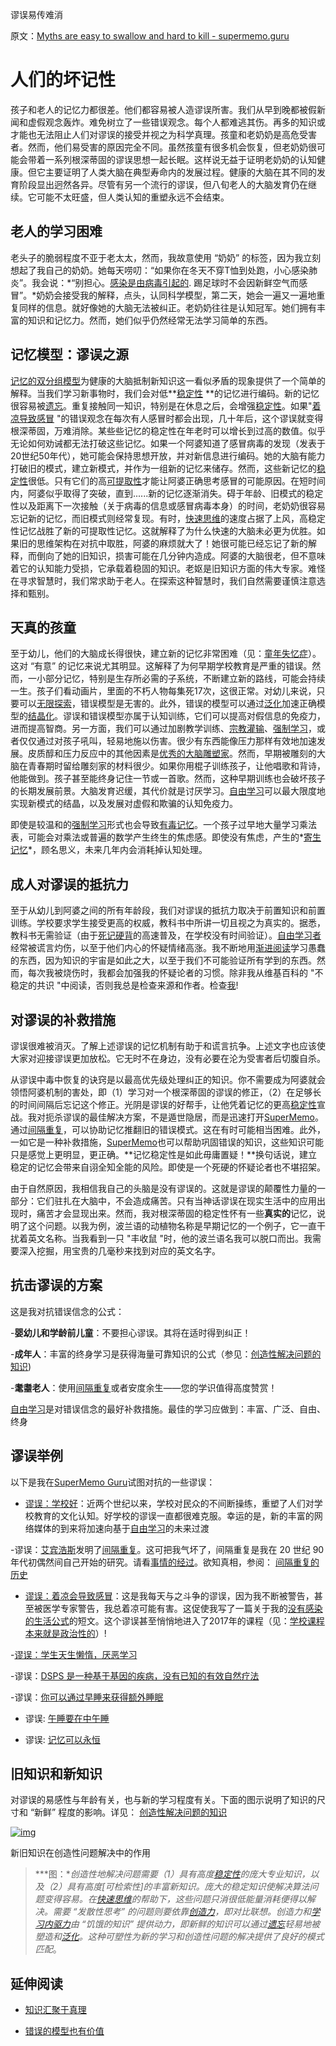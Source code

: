 谬误易传难消

原文：[Myths are easy to swallow and hard to kill - supermemo.guru](https://supermemo.guru/wiki/Myths_are_easy_to_swallow_and_hard_to_kill)

# 人们的坏记性

孩子和老人的记忆力都很差。他们都容易被人造谬误所害。我们从早到晚都被假新闻和虚假观念轰炸。难免树立了一些错误观念。每个人都难逃其伤。再多的知识或才能也无法阻止人们对谬误的接受并视之为科学真理。孩童和老奶奶是高危受害者。然而，他们易受害的原因完全不同。虽然孩童有很多机会恢复，但老奶奶很可能会带着一系列根深蒂固的谬误思想一起长眠。这样说无益于证明老奶奶的认知健康。但它主要证明了人类大脑在典型寿命内的发展过程。健康的大脑在其不同的发育阶段显出迥然各异。尽管有另一个流行的谬误，但八旬老人的大脑发育仍在继续。它可能不太旺盛，但人类认知的重塑永远不会结束。

## 老人的学习困难

老头子的脆弱程度不亚于老太太，然而，我故意使用 “奶奶” 的标签，因为我立刻想起了我自己的奶奶。她每天唠叨：“如果你在冬天不穿T恤到处跑，小心感染肺炎”。我会说：*“别担心。[感染是由病毒引起的](https://supermemo.guru/wiki/Myth:_We_catch_a_cold_from_cold). 踢足球时不会因新鲜空气而感冒”。*奶奶会接受我的解释，点头，认同科学模型，第二天，她会一遍又一遍地重复同样的信息。就好像她的大脑无法被纠正。老奶奶往往是认知冠军。她们拥有丰富的知识和记忆力。然而，她们似乎仍然经常无法学习简单的东西。

## 记忆模型：谬误之源

[记忆的双分组模型](https://supermemo.guru/wiki/Two_component_model_of_memory)为健康的大脑抵制新知识这一看似矛盾的现象提供了一个简单的解释。当我们学习新事物时，我们会对低**[稳定性](https://supermemo.guru/wiki/Stability) **的记忆进行编码。新的记忆很容易被[遗忘](https://supermemo.guru/wiki/Forgetting)。重复接触同一知识，特别是在休息之后，会增强[稳定性](https://supermemo.guru/wiki/Stability)。如果"[着凉导致感冒](https://supermemo.guru/wiki/Myth:_We_catch_a_cold_from_cold) "的错误观念在每次有人感冒时都会出现，几十年后，这个谬误就变得根深蒂固，万难消除。某些些记忆的稳定性在年老时可以增长到过高的数值。似乎无论如何劝诫都无法打破这些记忆。如果一个阿婆知道了感冒病毒的发现（发表于20世纪50年代），她可能会保持思想开放，并对新信息进行编码。她的大脑有能力打破旧的模式，建立新模式，并作为一组新的记忆来储存。然而，这些新记忆的[稳定性](https://supermemo.guru/wiki/Stability)很低。只有它们的高[可提取性](https://supermemo.guru/wiki/Retrievability)才能让阿婆正确思考感冒的可能原因。在短时间内，阿婆似乎取得了突破，直到......新的记忆逐渐消失。碍于年龄、旧模式的稳定性以及距离下一次接触（关于病毒的信息或感冒病毒本身）的时间，老奶奶很容易忘记新的记忆，而旧模式则经常复现。有时，[快速思维](https://supermemo.guru/wiki/Fast_thinking)的速度占据了上风，高稳定性记忆战胜了新的可提取性记忆。这就解释了为什么快速的大脑未必更为优胜。如果旧的思维架构在对抗中取胜，阿婆的麻烦就大了！她很可能已经忘记了新的解释，而倒向了她的旧知识，损害可能在几分钟内造成。阿婆的大脑很老，但不意味着它的认知能力受损，它承载着稳固的知识。老妪是旧知识方面的伟大专家。难怪在寻求智慧时，我们常求助于老人。在探索这种智慧时，我们自然需要谨慎注意选择和甄别。

## 天真的孩童

至于幼儿，他们的大脑成长得很快，建立新的记忆非常困难（见：[童年失忆症](https://supermemo.guru/wiki/Childhood_amnesia)）。这对 “有意” 的记忆来说尤其明显。这解释了为何早期学校教育是严重的错误。然而，一小部分记忆，特别是生存所必需的子系统，不断建立新的路线，可能会持续一生。孩子们看动画片，里面的不朽人物每集死17次，这很正常。对幼儿来说，只要可以[无限探索](https://supermemo.guru/wiki/On_freedom_of_education_and_freedom_of_information)，错误模型是无害的。此外，错误的模型可以通过[泛化](https://supermemo.guru/wiki/Generalization)加速正确模型的[结晶化](https://supermemo.guru/wiki/Crystallization)。谬误和错误模型亦属于认知训练，它们可以提高对假信息的免疫力，进而提高智商。另一方面，我们可以通过加剧教学训练、[宗教灌输](https://supermemo.guru/wiki/Ban_on_homeschooling)、[强制学习](https://supermemo.guru/wiki/Coercion_in_learning)，或者仅仅通过对孩子吼叫，轻易地施以伤害。很少有东西能像压力那样有效地加速发展。皮质醇和压力反应中的其他因素是[优秀的大脑雕塑家](https://supermemo.guru/wiki/How_baby_brain_does_not_work)。然而，早期被雕刻的大脑在青春期时留给雕刻家的材料很少。如果你用棍子训练孩子，让他唱歌和背诗，他能做到。孩子甚至能终身记住一节或一首歌。然而，这种早期训练也会破坏孩子的长期发展前景。大脑发育迟缓，其代价就是讨厌学习。[自由学习](https://supermemo.guru/wiki/Free_learning)可以最大限度地实现新模式的结晶，以及发展对虚假和欺骗的认知免疫力。

即使是较温和的[强制学习](https://supermemo.guru/wiki/Coercive_learning)形式也会导致[有毒记忆](https://supermemo.guru/wiki/Toxic_memories)。一个孩子过早地大量学习乘法表，可能会对乘法或普遍的数学产生终生的焦虑感。即使没有焦虑，产生的*[寄生记忆](https://supermemo.guru/wiki/Parasitic_memories)*，顾名思义，未来几年内会消耗掉认知处理。

## 成人对谬误的抵抗力

至于从幼儿到阿婆之间的所有年龄段，我们对谬误的抵抗力取决于前置知识和前置训练。学校要求学生接受更高的权威，教科书中所讲一切且视之为真实的。据悉，教科书无需验证（由于[死记硬背](https://supermemo.guru/wiki/Cramming)的高速普及，在学校没有时间验证）。[自由学习者](https://supermemo.guru/wiki/Free_learning)经常被谎言灼伤，以至于他们内心的怀疑情绪高涨。我不断地用[渐进阅读](https://supermemo.guru/wiki/Incremental_reading)学习愚蠢的东西，因为知识的宇宙是如此之大，以至于我们不可能验证所有学到的东西。然而，每次我被烧伤时，我都会加强我的怀疑论者的习惯。除非我从维基百科的 "不稳定的共识 "中阅读，否则我总是检查来源和作者。检查[我](https://supermemo.guru/wiki/Piotr_Wozniak)!

## 对谬误的补救措施

谬误很难被消灭。了解上述谬误的记忆机制有助于和谎言抗争。上述文字也应该使大家对迎接谬误更加放松。它无时不在身边，没有必要在沦为受害者后切腹自杀。

从谬误中毒中恢复的诀窍是以最高优先级处理纠正的知识。你不需要成为阿婆就会领悟阿婆机制的害处，即（1）学习对一个根深蒂固的谬误的修正，（2）在足够长的时间间隔后忘记这个修正。光阴是谬误的好帮手，让他凭着记忆的更高[稳定性](https://supermemo.guru/wiki/Stability)宣战。我对扼杀谬误的最佳解决方案，不是遁世隐居，而是迅速打开[SuperMemo](https://supermemo.guru/wiki/SuperMemo)。通过[间隔重复](https://supermemo.guru/wiki/Spaced_repetition)，可以协助记忆推翻旧的错误模式。这在有时可能相当困难。此外，一如它是一种补救措施，[SuperMemo](https://supermemo.guru/wiki/SuperMemo)也可以帮助巩固错误的知识，这些知识可能只是感觉上更明显，更正确。**记忆稳定性是如此毋庸置疑！**换句话说，建立稳定的记忆会带来自诩全知全能的风险。即使是一个死硬的怀疑论者也不堪招架。

由于自然原因，我相信我自己的头脑是没有谬误的。这就是谬误的颠覆性力量的一部分：它们驻扎在大脑中，不会造成痛苦。只有当神话谬误在现实生活中的应用出现时，痛苦才会显现出来。然而，我对根深蒂固的稳定性怀有一些**真实的**记忆，说明了这个问题。以我为例，波兰语的动植物名称是早期记忆的一个例子，它一直干扰着英文名称。当我看到一只 "丰收鼠 "时，他的波兰语名我可以脱口而出。我需要深入挖掘，用宝贵的几毫秒来找到对应的英文名字。

## 抗击谬误的方案

这是我对抗错误信念的公式：

-**婴幼儿和学龄前儿童**：不要担心谬误。其将在适时得到纠正！

-**成年人**：丰富的终身学习是获得海量可靠知识的公式（参见：[创造性解决问题的知识](https://supermemo.guru/wiki/Knowledge_in_creative_problem_solving))

-**耄耋老人**：使用[间隔重复](https://supermemo.guru/wiki/Spaced_repetition)或者安度余生——您的学识值得高度赞赏！

[自由学习](https://supermemo.guru/wiki/Free_learning)是对错误信念的最好补救措施。最佳的学习应做到：丰富、广泛、自由、终身

## 谬误举例

以下是我在[SuperMemo Guru](https://supermemo.guru/wiki/SuperMemo_Guru)试图对抗的一些谬误：

- [谬误：学校好](https://supermemo.guru/wiki/Mythology_that_keeps_the_archaic_school_system_alive)：近两个世纪以来，学校对民众的不间断操练，重塑了人们对学校教育的文化认知。好学校的谬误一直都很难克服。幸运的是，新的丰富的网络媒体的到来将加速向基于[自由学习](https://supermemo.guru/wiki/Free_learning)的未来过渡

-谬误：[艾宾浩斯](https://supermemo.guru/wiki/Ebbinghaus)发明了[间隔重复](https://supermemo.guru/wiki/Spaced_repetition)。这可把我气坏了，间隔重复是我在 20 世纪 90 年代初偶然间自己开始的研究。请看[事情的经过](https://www.supermemo.com/en/blog/did-ebbinghaus-invent-spaced-repetition)。欲知真相，参阅： [间隔重复的历史](https://supermemo.guru/wiki/History_of_spaced_repetition)

- [谬误：着凉会导致感冒](https://supermemo.guru/wiki/Myth:_you_can_catch_a_cold_from_cold)：这是我每天与之斗争的谬误，因为我不断被警告，甚至被医学专家警告，我总着凉可能有害。这促使我写了一篇关于我的[没有感染的生活公式](https://supermemo.guru/wiki/Formula_for_common_cold_prevention)的短文。这个谬误甚至悄悄地进入了2017年的课程（见：[学校课程本来就是政治性的](https://supermemo.guru/wiki/School_curriculum_is_inherently_political)）!

-[谬误：学生天生懒惰，厌恶学习](https://supermemo.guru/wiki/Myth:_Students_are_naturally_lazy_and_do_not_like_to_learn)

-谬误：[DSPS 是一种基于基因的疾病，没有已知的有效自然疗法](https://supermemo.guru/wiki/Curing_DSPS_and_insomnia)

-谬误：[你可以通过早睡来获得额外睡眠](https://supermemo.guru/wiki/How_do_we_fall_asleep%3F)

- 谬误: [午睡要在中午睡](https://supermemo.guru/wiki/Best_time_for_napping)

- 谬误: [记忆可以永恒](https://supermemo.guru/wiki/Forgotten_memories_are_ultimately_lost_for_good)

## 旧知识和新知识

对谬误的易感性与年龄有关，也与新的学习程度有关。下面的图示说明了知识的尺寸和 “新鲜” 程度的影响。详见： [创造性解决问题的知识](https://supermemo.guru/wiki/Knowledge_in_creative_problem_solving)

[![img](https://supermemo.guru/images/thumb/0/0c/Knowledge_in_creative_problem_solving.png/800px-Knowledge_in_creative_problem_solving.png)](https://supermemo.guru/wiki/File:Knowledge_in_creative_problem_solving.png)

新旧知识在创造性问题解决中的作用

> ***图：**创造性地解决问题需要（1）具有高度[稳定性](https://supermemo.guru/wiki/Stability)的庞大专业知识，以及（2）具有高度[可检索性]的丰富新知识。庞大的稳定知识使解决算法问题变得容易。在[快速思维](https://supermemo.guru/wiki/Fast_thinking)的帮助下，这些问题只消很低能量消耗便得以解决。需要 “发散性思考” 的问题则要依靠[创造力](https://supermemo.guru/wiki/Creativity)，即对比联想。创造力和[学习内驱力](https://supermemo.guru/wiki/Learn_drive)由 “饥饿的知识” 提供动力，即新鲜的知识可以通过[遗忘](https://supermemo.guru/wiki/Forgetting)轻易地被塑造和[泛化](https://supermemo.guru/wiki/Generalization)。这种可塑性为新的学习和创造性问题的解决提供了良好的模式匹配*。

## 延伸阅读

- [知识汇聚于真理](https://supermemo.guru/wiki/On_freedom_of_education_and_freedom_of_information)

- [错误的模型也有价值](https://supermemo.guru/wiki/Value_of_wrong_models)